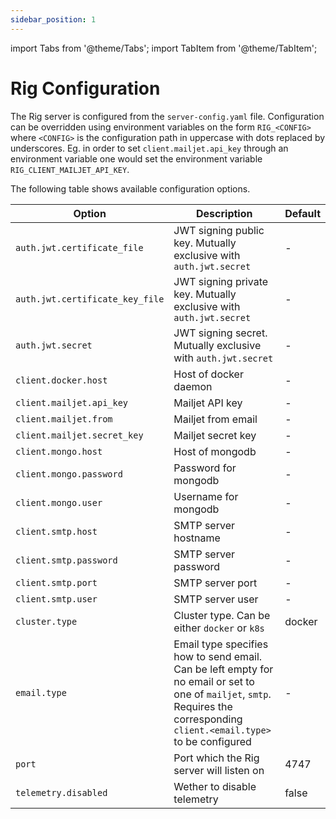 ```yaml
---
sidebar_position: 1
---
```

import Tabs from '@theme/Tabs';
import TabItem from '@theme/TabItem';

# Rig Configuration

The Rig server is configured from the `server-config.yaml` file.
Configuration can be overridden using environment variables on the form
`RIG_<CONFIG>` where `<CONFIG>` is the configuration path in uppercase with
dots replaced by underscores. Eg. in order to set `client.mailjet.api_key`
through an environment variable one would set the environment variable
`RIG_CLIENT_MAILJET_API_KEY`.

The following table shows available configuration options.

| Option | Description | Default |
| ------------ | ----------- | ------- |
| `auth.jwt.certificate_file` | JWT signing public key. Mutually exclusive with `auth.jwt.secret` | - |
| `auth.jwt.certificate_key_file` | JWT signing private key. Mutually exclusive with `auth.jwt.secret` | - |
| `auth.jwt.secret` | JWT signing secret. Mutually exclusive with `auth.jwt.secret` | - |
| `client.docker.host` | Host of docker daemon | - |
| `client.mailjet.api_key` | Mailjet API key | - |
| `client.mailjet.from` | Mailjet from email | - |
| `client.mailjet.secret_key` | Mailjet secret key | - |
| `client.mongo.host` | Host of mongodb | - |
| `client.mongo.password` | Password for mongodb | - |
| `client.mongo.user` | Username for mongodb | - |
| `client.smtp.host` | SMTP server hostname | - |
| `client.smtp.password` | SMTP server password | - |
| `client.smtp.port` | SMTP server port | - |
| `client.smtp.user` | SMTP server user | - |
| `cluster.type` | Cluster type. Can be either `docker` or `k8s` | docker |
| `email.type` | Email type specifies how to send email. Can be left empty for no email or set to one of `mailjet`, `smtp`. Requires the corresponding `client.<email.type>` to be configured | - |
| `port` | Port which the Rig server will listen on | 4747 |
| `telemetry.disabled` | Wether to disable telemetry | false |

<!---
Technically settable, but no users will do this
| `client.docker.api_url` | URL of docker API | - |
| `repository.capsule.store` | Storage backend for capsule repository | mongodb |
| `repository.database.store` | Storage backend for datatbase repository | mongodb |
| `repository.group.store` | Storage backend for group repository | mongodb |
| `repository.project.store` | Storage backend for project repository | mongodb |
| `repository.secret.mongodb.key` | Secret key for mongodb secret repository | - |
| `repository.secret.store` | Storage backend for secret repository | mongodb |
| `repository.service_account.store` | Storage backend for service account repository | mongodb |
| `repository.session.store` | Storage backend for session repository | mongodb |
| `repository.storage.store` | Storage backend for storage repository | mongodb |
| `repository.user.store` | Storage backend for user repository | mongodb |
| `repository.verification_code.store` | Storage backend for verification code repository | mongodb |

Maybe remove
| `init.root.email` | Email of an intially created user | - |
| `init.root.password` | Password of the user specified in `init.root.email` | - |

These settings are for unfinished features, so we keep them commented for now.
| `public_url` | Public URL where rig is accessible | - |
| `oauth.facebook.client_id` | OAuth client ID | - |
| `oauth.facebook.client_secret` | OAuth client secret | - |
| `oauth.github.client_id` | OAuth client ID | - |
| `oauth.github.client_secret` | OAuth client secret | - |
| `oauth.google.client_id` | OAuth client ID | - |
| `oauth.google.client_secret` | OAuth client secret | - |
| `client.postgres.host` | PostgreSQL host | - |
| `client.postgres.password` | PostgreSQL password | - |
| `client.postgres.user` | PostgreSQL username | - |
| `registry.enabled` | Built-in registry enabled (experimental) | - |
| `registry.log_level` | Log level | 0 |
| `registry.port` | Port to run the built-in registry on | 5001 |
| `client.minio.access_key_id` | Minio access key ID | - |
| `client.minio.host` | Minio serice host | - |
| `client.minio.secret_access_key` | Minio secret access key | - |
| `client.minio.secure` | Use TLS for Minio connection | false |
--->
